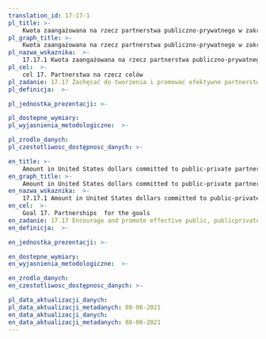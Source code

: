 ```yaml
---
translation_id: 17-17-1
pl_title: >-
    Kwota zaangażowana na rzecz partnerstwa publiczno-prywatnego w zakresie infrastruktury (w USD)
pl_graph_title: >-
    Kwota zaangażowana na rzecz partnerstwa publiczno-prywatnego w zakresie infrastruktury (w USD)
pl_nazwa_wskaznika:  >-
    17.17.1 Kwota zaangażowana na rzecz partnerstwa publiczno-prywatnego w zakresie infrastruktury (w USD)
pl_cel:  >-
    cel 17. Partnerstwa na rzecz celów
pl_zadanie: 17.17 Zachęcać do tworzenia i promować efektywne partnerstwa publiczne, publiczno – prywatne i z udziałem społeczeństwa obywatelskiego, budowane na doświadczeniu i niezbędnych strategiach partnerstwa
pl_definicja:  >-

pl_jednostka_prezentacji: >-

pl_dostepne_wymiary:
pl_wyjasnienia_metodologiczne:  >-

pl_zrodlo_danych:
pl_czestotliwosc_dostępnosc_danych: >-

en_title: >-
    Amount in United States dollars committed to public-private partnerships for infrastructure
en_graph_title: >-
    Amount in United States dollars committed to public-private partnerships for infrastructure
en_nazwa_wskaznika:  >-
    17.17.1 Amount in United States dollars committed to public-private partnerships for infrastructure
en_cel:  >-
    Goal 17. Partnerships  for the goals
en_zadanie: 17.17 Encourage and promote effective public, publicprivate and civil society partnerships, building on the experience and resourcing strategies of partnerships
en_definicja:  >-

en_jednostka_prezentacji: >-

en_dostepne_wymiary:
en_wyjasnienia_metodologiczne:  >-

en_zrodlo_danych:
en_czestotliwosc_dostępnosc_danych: >-

pl_data_aktualizacji_danych:  
pl_data_aktualizacji_metadanych: 08-06-2021
en_data_aktualizacji_danych:  
en_data_aktualizacji_metadanych: 08-06-2021
---
```

